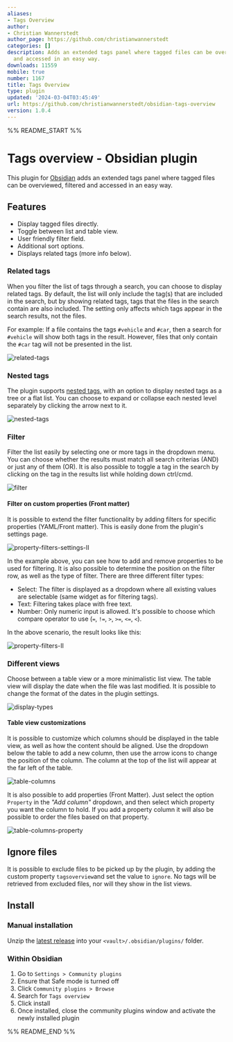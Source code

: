 ```yaml
---
aliases:
- Tags Overview
author:
- Christian Wannerstedt
author_page: https://github.com/christianwannerstedt
categories: []
description: Adds an extended tags panel where tagged files can be overviewed, filtered
  and accessed in an easy way.
downloads: 11559
mobile: true
number: 1167
title: Tags Overview
type: plugin
updated: '2024-03-04T03:45:49'
url: https://github.com/christianwannerstedt/obsidian-tags-overview
version: 1.0.4
---
```


%% README_START %%

# Tags overview - Obsidian plugin

This plugin for [Obsidian](https://obsidian.md/) adds an extended tags panel where tagged files can be overviewed, filtered and accessed in an easy way.

## Features

- Display tagged files directly.
- Toggle between list and table view.
- User friendly filter field.
- Additional sort options.
- Displays related tags (more info below).

### Related tags
When you filter the list of tags through a search, you can choose to display related tags. By default, the list will only include the tag(s) that are included in the search, but by showing related tags, tags that the files in the search contain are also included. The setting only affects which tags appear in the search results, not the files.

For example:
If a file contains the tags `#vehicle` and `#car`, then a search for `#vehicle` will show both tags in the result. However, files that only contain the `#car` tag will not be presented in the list.

![related-tags](https://github.com/christianwannerstedt/obsidian-tags-overview/assets/25314/9ed3edd0-b6a3-4669-aec1-6bc9158d93ad)

### Nested tags
The plugin supports [nested tags](https://help.obsidian.md/Editing+and+formatting/Tags#Nested+tags), with an option to display nested tags as a tree or a flat list. You can choose to expand or collapse each nested level separately by clicking the arrow next to it.

![nested-tags](https://github.com/christianwannerstedt/obsidian-tags-overview/assets/25314/3c551140-1c97-4fa4-aeb0-a8bef7608bb3)

### Filter
Filter the list easily by selecting one or more tags in the dropdown menu. You can choose whether the results must match all search criterias (AND) or just any of them (OR). It is also possible to toggle a tag in the search by clicking on the tag in the results list while holding down ctrl/cmd.

![filter](https://github.com/christianwannerstedt/obsidian-tags-overview/assets/25314/f8374340-17da-4fd0-bde3-cebde2e74815)

#### Filter on custom properties (Front matter)
It is possible to extend the filter functionality by adding filters for specific properties (YAML/Front matter). This is easily done from the plugin's settings page.

![property-filters-settings-II](https://github.com/christianwannerstedt/obsidian-tags-overview/assets/25314/7aa5e43c-36fb-4e72-86c2-a260eaf47034)

In the example above, you can see how to add and remove properties to be used for filtering. It is also possible to determine the position on the filter row, as well as the type of filter. There are three different filter types:
- Select: The filter is displayed as a dropdown where all existing values are selectable (same widget as for filtering tags).
- Text: Filtering takes place with free text.
- Number: Only numeric input is allowed. It's possible to choose which compare operator to use (`=`, `!=`, `>`, `>=`, `<=`, `<`).

In the above scenario, the result looks like this:

![property-filters-II](https://github.com/christianwannerstedt/obsidian-tags-overview/assets/25314/5f79431f-41a1-4d3e-802e-fc8a9f9f151e)


### Different views
Choose between a table view or a more minimalistic list view. The table view will display the date when the file was last modified. It is possible to change the format of the dates in the plugin settings.

![display-types](https://github.com/christianwannerstedt/obsidian-tags-overview/assets/25314/bc677992-f1e9-4eb3-93bb-59955aee7120)

#### Table view customizations
It is possible to customize which columns should be displayed in the table view, as well as how the content should be aligned. Use the dropdown below the table to add a new column, then use the arrow icons to change the position of the column. The column at the top of the list will appear at the far left of the table.

![table-columns](https://github.com/christianwannerstedt/obsidian-tags-overview/assets/25314/73dda1c8-c75f-4994-b206-f6067b2552f8)

It is also possible to add properties (Front Matter). Just select the option `Property` in the *"Add column"* dropdown, and then select which property you want the column to hold. If you add a property column it will also be possible to order the files based on that property.

![table-columns-property](https://github.com/christianwannerstedt/obsidian-tags-overview/assets/25314/dcc36907-114b-490d-badf-5620333495dd)

## Ignore files
It is possible to exclude files to be picked up by the plugin, by adding the custom property `tagsoverview`and set the value to `ignore`. No tags will be retrieved from excluded files, nor will they show in the list views.

## Install

### Manual installation
Unzip the [latest release](https://github.com/christianwannerstedt/obsidian-tags-overview/releases/latest) into your `<vault>/.obsidian/plugins/` folder.

### Within Obsidian
1. Go to `Settings > Community plugins`
2. Ensure that Safe mode is turned off
3. Click `Community plugins > Browse`
4. Search for `Tags overview`
5. Click install
6. Once installed, close the community plugins window and activate the newly installed plugin


%% README_END %%